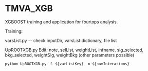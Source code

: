 # TMVA_XGB
XGBOOST training and application for fourtops analysis.


Training: 

varsList.py -- check inputDir, varsList dictionary, file list

UpROOTXGB.py
Edit: note, selList, weightList, infname, sig_selected, bkg_selected, weightSig, weightBkg 
(other parameters possible) 
```
python UpROOTXGB.py -l ${varListKey} -n ${numInterations}
```
  

